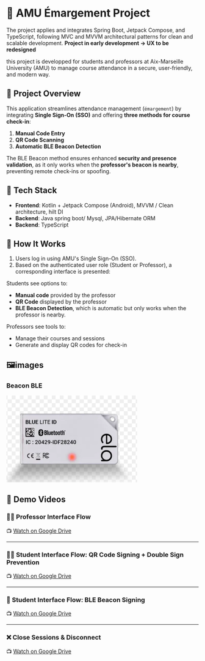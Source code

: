 # 📘 AMU Émargement Project 
The project applies and integrates Spring Boot, Jetpack Compose, and TypeScript, following MVC and MVVM architectural patterns for clean and scalable development.
**Project in early development -> UX to be redesigned**


this project is developped for students and professors at Aix-Marseille University (AMU) to manage course attendance in a secure, user-friendly, and modern way.

## 🎯 Project Overview

This application streamlines attendance management (`émargement`) by integrating **Single Sign-On (SSO)** and offering **three methods for course check-in**:

1. **Manual Code Entry**  
2. **QR Code Scanning**  
3. **Automatic BLE Beacon Detection**

The BLE Beacon method ensures enhanced **security and presence validation**, as it only works when the **professor's beacon is nearby**, preventing remote check-ins or spoofing.



## 🧩 Tech Stack

- **Frontend**: Kotlin + Jetpack Compose (Android), MVVM / Clean architecture, hilt DI
- **Backend**: Java spring boot/ Mysql, JPA/Hibernate ORM
- **Backend**: TypeScript

## 🚀 How It Works

1. Users log in using AMU's Single Sign-On (SSO).
2. Based on the authenticated user role (Student or Professor), a corresponding interface is presented:

Students see options to:

   - **Manual code** provided by the professor
   - **QR Code** displayed by the professor
   - **BLE Beacon Detection**, which is automatic but only works when the professor is nearby.


Professors see tools to:

   - Manage their courses and sessions
   - Generate and display QR codes for check-in

## 🖼️images
### Beacon BLE
![BLE Beacon](assets/BLE.png)

## 🎥 Demo Videos

### 👨‍🏫 Professor Interface Flow  
📺 [Watch on Google Drive](https://drive.google.com/file/d/1u10wCjtpb6-pX8k6IG8DfFxWSzDtMMGB/view?usp=sharing)

---

### 👨‍🎓 Student Interface Flow: QR Code Signing + Double Sign Prevention  
📺 [Watch on Google Drive](https://drive.google.com/file/d/1tzp1UL5rTGHK4edeZBICAS1OXZrjNxrl/view?usp=sharing)

---

### 📡 Student Interface Flow: BLE Beacon Signing  
📺 [Watch on Google Drive](https://drive.google.com/file/d/1trv81VYxVujE9YiGIRFWvqJbRNzqtAkl/view?usp=sharing)

---

### ❌ Close Sessions & Disconnect  
📺 [Watch on Google Drive](https://drive.google.com/file/d/1to7r_pcKrI9GKN9Sb7oGwkc1zcwy1VQN/view?usp=sharing)





